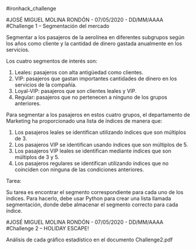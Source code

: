 #ironhack_challenge

#JOSÉ MIGUEL MOLINA RONDÓN - 07/05/2020 - DD/MM/AAAA
#Challenge 1 – Segmentación del mercado

Segmentar a los pasajeros de la aerolínea en diferentes subgrupos según los años como cliente y la cantidad de dinero gastada anualmente en los servicios.

Los cuatro segmentos de interés son:

1. Leales: pasajeros con alta antigüedad como clientes.
2. VIP: pasajeros que gastan importantes cantidades de dinero en los servicios de la compañía.
3. Loyal-VIP: pasajeros que son clientes leales y VIP.
4. Regular: pasajeros que no pertenecen a ninguno de los grupos anteriores.

Para segmentar a los pasajeros en estos cuatro grupos, el departamento de Marketing ha proporcionado una lista de índices de manera que:

1. Los pasajeros leales se identifican utilizando índices que son múltiplos de 3.
2. Los pasajeros VIP se identifican usando índices que son múltiplos de 5.
3. Los pasajeros VIP leales se identifican mediante índices que son múltiplos de 3 y 5.
4. Los pasajeros regulares se identifican utilizando índices que no coinciden con ninguna de las condiciones anteriores.

Tarea:

Su tarea es encontrar el segmento correspondiente para cada uno de los índices. Para hacerlo, debe usar Python para crear una lista llamada segmentación, donde debe almacenar el segmento correcto para cada índice.

#JOSÉ MIGUEL MOLINA RONDÓN - 07/05/2020 - DD/MM/AAAA
#Challenge 2 – HOLIDAY ESCAPE!

Análisis de cada gráfico estadístico en el documento Challenge2.pdf
